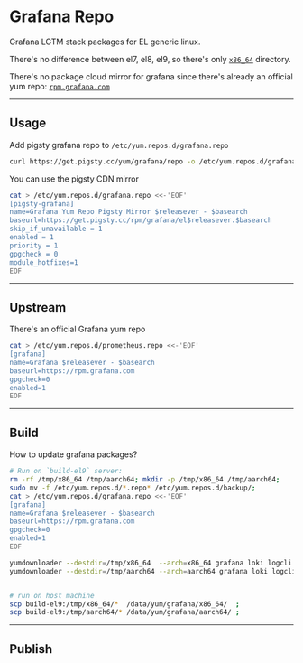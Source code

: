# Grafana Repo

Grafana LGTM stack packages for EL generic linux.

There's no difference between el7, el8, el9, so there's only [`x86_64`](x86_64/) directory.

There's no package cloud mirror for grafana since there's already an official yum repo: [`rpm.grafana.com`](https://rpm.grafana.com)


-------------------

## Usage

Add pigsty grafana repo to `/etc/yum.repos.d/grafana.repo`

```bash
curl https://get.pigsty.cc/yum/grafana/repo -o /etc/yum.repos.d/grafana.repo
```

You can use the pigsty CDN mirror

```bash
cat > /etc/yum.repos.d/grafana.repo <<-'EOF'
[pigsty-grafana]
name=Grafana Yum Repo Pigsty Mirror $releasever - $basearch
baseurl=https://get.pigsty.cc/rpm/grafana/el$releasever.$basearch
skip_if_unavailable = 1
enabled = 1
priority = 1
gpgcheck = 0
module_hotfixes=1
EOF
```


-------------------

## Upstream

There's an official Grafana yum repo

```bash
cat > /etc/yum.repos.d/prometheus.repo <<-'EOF'
[grafana]
name=Grafana $releasever - $basearch
baseurl=https://rpm.grafana.com
gpgcheck=0
enabled=1
EOF
```



-------------------

## Build

How to update grafana packages?

```bash
# Run on `build-el9` server:
rm -rf /tmp/x86_64 /tmp/aarch64; mkdir -p /tmp/x86_64 /tmp/aarch64;
sudo mv -f /etc/yum.repos.d/*.repo* /etc/yum.repos.d/backup/;
cat > /etc/yum.repos.d/grafana.repo <<-'EOF'
[grafana]
name=Grafana $releasever - $basearch
baseurl=https://rpm.grafana.com
gpgcheck=0
enabled=1
EOF

yumdownloader --destdir=/tmp/x86_64  --arch=x86_64 grafana loki logcli promtail grafana-agent grafana-agent-flow loki-canary metaconvert mimir mimirtool mimir-continuous-test query-tee tempo synthetic-monitoring-agent
yumdownloader --destdir=/tmp/aarch64 --arch=aarch64 grafana loki logcli promtail grafana-agent grafana-agent-flow loki-canary metaconvert mimir mimirtool mimir-continuous-test query-tee tempo synthetic-monitoring-agent


# run on host machine
scp build-el9:/tmp/x86_64/*  /data/yum/grafana/x86_64/  ;
scp build-el9:/tmp/aarch64/* /data/yum/grafana/aarch64/ ;
```


-------------------

## Publish
